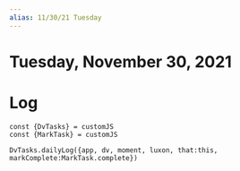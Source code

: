 ```yaml
---
alias: 11/30/21 Tuesday
---
```

# Tuesday, November 30, 2021


# Log
```dataviewjs
const {DvTasks} = customJS
const {MarkTask} = customJS

DvTasks.dailyLog({app, dv, moment, luxon, that:this, markComplete:MarkTask.complete})
```
